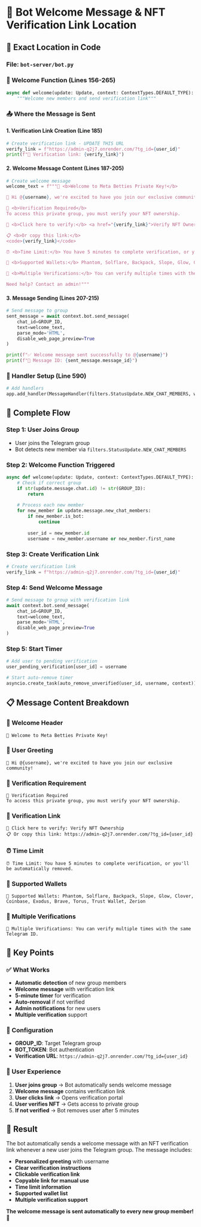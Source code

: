 # 🤖 Bot Welcome Message & NFT Verification Link Location

## 📍 **Exact Location in Code**

### **File: `bot-server/bot.py`**

### **🔔 Welcome Function (Lines 156-265)**
```python
async def welcome(update: Update, context: ContextTypes.DEFAULT_TYPE):
    """Welcome new members and send verification link"""
```

### **📤 Where the Message is Sent**

#### **1. Verification Link Creation (Line 185)**
```python
# Create verification link - UPDATE THIS URL
verify_link = f"https://admin-q2j7.onrender.com/?tg_id={user_id}"
print(f"🔗 Verification link: {verify_link}")
```

#### **2. Welcome Message Content (Lines 187-205)**
```python
# Create welcome message
welcome_text = f"""🎉 <b>Welcome to Meta Betties Private Key!</b>

👋 Hi @{username}, we're excited to have you join our exclusive community!

🔐 <b>Verification Required</b>
To access this private group, you must verify your NFT ownership.

🔗 <b>Click here to verify:</b> <a href="{verify_link}">Verify NFT Ownership</a>

📋 <b>Or copy this link:</b>
<code>{verify_link}</code>

⏰ <b>Time Limit:</b> You have 5 minutes to complete verification, or you'll be automatically removed.

💎 <b>Supported Wallets:</b> Phantom, Solflare, Backpack, Slope, Glow, Clover, Coinbase, Exodus, Brave, Torus, Trust Wallet, Zerion

🔄 <b>Multiple Verifications:</b> You can verify multiple times with the same Telegram ID.

Need help? Contact an admin!"""
```

#### **3. Message Sending (Lines 207-215)**
```python
# Send message to group
sent_message = await context.bot.send_message(
    chat_id=GROUP_ID,
    text=welcome_text,
    parse_mode='HTML',
    disable_web_page_preview=True
)

print(f"✅ Welcome message sent successfully to @{username}")
print(f"📄 Message ID: {sent_message.message_id}")
```

### **🎯 Handler Setup (Line 590)**
```python
# Add handlers
app.add_handler(MessageHandler(filters.StatusUpdate.NEW_CHAT_MEMBERS, welcome))
```

## 🔄 **Complete Flow**

### **Step 1: User Joins Group**
- User joins the Telegram group
- Bot detects new member via `filters.StatusUpdate.NEW_CHAT_MEMBERS`

### **Step 2: Welcome Function Triggered**
```python
async def welcome(update: Update, context: ContextTypes.DEFAULT_TYPE):
    # Check if correct group
    if str(update.message.chat.id) != str(GROUP_ID):
        return
    
    # Process each new member
    for new_member in update.message.new_chat_members:
        if new_member.is_bot:
            continue
            
        user_id = new_member.id
        username = new_member.username or new_member.first_name
```

### **Step 3: Create Verification Link**
```python
# Create verification link
verify_link = f"https://admin-q2j7.onrender.com/?tg_id={user_id}"
```

### **Step 4: Send Welcome Message**
```python
# Send message to group with verification link
await context.bot.send_message(
    chat_id=GROUP_ID,
    text=welcome_text,
    parse_mode='HTML',
    disable_web_page_preview=True
)
```

### **Step 5: Start Timer**
```python
# Add user to pending verification
user_pending_verification[user_id] = username

# Start auto-remove timer
asyncio.create_task(auto_remove_unverified(user_id, username, context))
```

## 📋 **Message Content Breakdown**

### **🎉 Welcome Header**
```
🎉 Welcome to Meta Betties Private Key!
```

### **👋 User Greeting**
```
👋 Hi @{username}, we're excited to have you join our exclusive community!
```

### **🔐 Verification Requirement**
```
🔐 Verification Required
To access this private group, you must verify your NFT ownership.
```

### **🔗 Verification Link**
```
🔗 Click here to verify: Verify NFT Ownership
📋 Or copy this link: https://admin-q2j7.onrender.com/?tg_id={user_id}
```

### **⏰ Time Limit**
```
⏰ Time Limit: You have 5 minutes to complete verification, or you'll be automatically removed.
```

### **💎 Supported Wallets**
```
💎 Supported Wallets: Phantom, Solflare, Backpack, Slope, Glow, Clover, Coinbase, Exodus, Brave, Torus, Trust Wallet, Zerion
```

### **🔄 Multiple Verifications**
```
🔄 Multiple Verifications: You can verify multiple times with the same Telegram ID.
```

## 🎯 **Key Points**

### **✅ What Works**
- **Automatic detection** of new group members
- **Welcome message** with verification link
- **5-minute timer** for verification
- **Auto-removal** if not verified
- **Admin notifications** for new users
- **Multiple verification** support

### **🔧 Configuration**
- **GROUP_ID**: Target Telegram group
- **BOT_TOKEN**: Bot authentication
- **Verification URL**: `https://admin-q2j7.onrender.com/?tg_id={user_id}`

### **📱 User Experience**
1. **User joins group** → Bot automatically sends welcome message
2. **Welcome message** contains verification link
3. **User clicks link** → Opens verification portal
4. **User verifies NFT** → Gets access to private group
5. **If not verified** → Bot removes user after 5 minutes

## 🚀 **Result**

The bot automatically sends a welcome message with an NFT verification link whenever a new user joins the Telegram group. The message includes:

- **Personalized greeting** with username
- **Clear verification instructions**
- **Clickable verification link**
- **Copyable link for manual use**
- **Time limit information**
- **Supported wallet list**
- **Multiple verification support**

**The welcome message is sent automatically to every new group member!** 🎉 